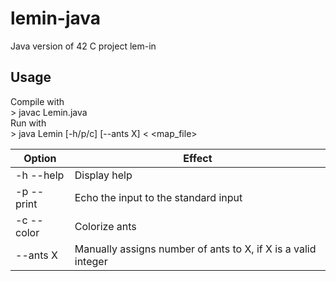 # lemin-java
Java version of 42 C project lem-in

## Usage
Compile with\
\> javac Lemin.java\
Run with\
\> java Lemin [-h/p/c] [--ants X] < <map_file>


| Option | Effect |
|--------|--------|
|-h --help| Display help|
|-p --print| Echo the input to the standard input|
|-c --color| Colorize ants|
|--ants X| Manually assigns number of ants to X, if X is a valid integer|